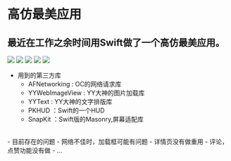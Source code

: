 # 高仿最美应用
最近在工作之余时间用Swift做了一个高仿最美应用。
---
![](https://github.com/lyimin/beautifulApp/blob/master/BeautifulApp/BeautifulApp/Source/1.gif)
![](https://github.com/lyimin/beautifulApp/blob/master/BeautifulApp/BeautifulApp/Source/2.gif)
![](https://github.com/lyimin/beautifulApp/blob/master/BeautifulApp/BeautifulApp/Source/3.PNG)
![](https://github.com/lyimin/beautifulApp/blob/master/BeautifulApp/BeautifulApp/Source/4.PNG)
![](https://github.com/lyimin/beautifulApp/blob/master/BeautifulApp/BeautifulApp/Source/5.PNG)
- 用到的第三方库
  - AFNetworking   : OC的网络请求库
  - YYWebImageView : YY大神的图片加载库
  - YYText         : YY大神的文字排版库
  - PKHUD          ：Swift的一个HUD
  - SnapKit        ：Swift版的Masonry,屏幕适配库
<br>
- 目前存在的问题
  - 网络不佳时，加载框可能有问题
  - 详情页没有做重用
  - 评论，点赞功能没有做
  - ...
<br>
